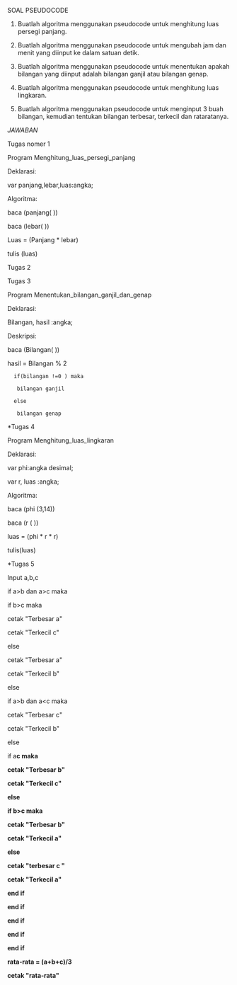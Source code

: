 SOAL PSEUDOCODE

1. Buatlah algoritma menggunakan pseudocode
untuk menghitung luas persegi panjang.

2. Buatlah algoritma menggunakan pseudocode
untuk mengubah jam dan menit yang diinput ke
dalam satuan detik.

3. Buatlah algoritma menggunakan pseudocode
untuk menentukan apakah bilangan yang diinput
adalah bilangan ganjil atau bilangan genap.

4. Buatlah algoritma menggunakan pseudocode
untuk menghitung luas lingkaran.

5. Buatlah algoritma menggunakan pseudocode
untuk menginput 3 buah bilangan, kemudian
tentukan bilangan terbesar, terkecil dan rataratanya.

*JAWABAN*

Tugas nomer 1

Program Menghitung_luas_persegi_panjang

Deklarasi:

var panjang,lebar,luas:angka;

Algoritma:

baca (panjang( ))

baca (lebar( ))

Luas = (Panjang * lebar)

tulis (luas)


Tugas 2



Tugas 3

Program Menentukan_bilangan_ganjil_dan_genap

Deklarasi: 

Bilangan, hasil :angka;

Deskripsi: 

baca (Bilangan( ))

hasil = Bilangan % 2

      if(bilangan !=0 ) maka
       
       bilangan ganjil 
       
      else
       
       bilangan genap


*Tugas 4

Program Menghitung_luas_lingkaran

Deklarasi:

var phi:angka desimal;

var r, luas :angka;

Algoritma:

baca (phi (3,14))

baca (r ( ))

luas  = (phi * r * r)
 
 tulis(luas)


*Tugas 5 

Input a,b,c

   if a>b dan a>c maka
   
   if b>c maka
   
cetak "Terbesar a"

cetak "Terkecil c"

else 

cetak "Terbesar a"

cetak "Terkecil b"

else 

   if a>b dan a<c maka

cetak "Terbesar c"

cetak "Terkecil b"
                  
else
                  
   if a<b dan a>c maka
   
cetak "Terbesar b"

cetak "Terkecil c"

else

if b>c maka

cetak "Terbesar b"

cetak "Terkecil a"

else

cetak "terbesar c "

cetak "Terkecil a"

end if

end if

end if

end if

end if

rata-rata = (a+b+c)/3

cetak "rata-rata"

